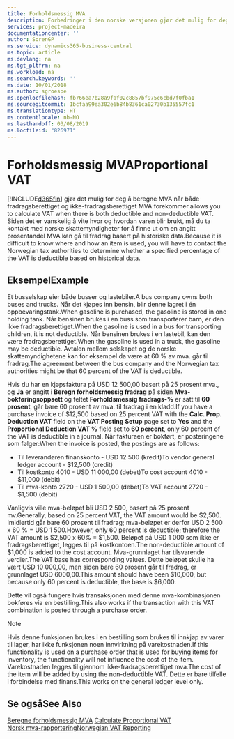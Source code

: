 ```yaml
---
title: Forholdsmessig MVA
description: Forbedringer i den norske versjonen gjør det mulig for deg å beregne MVA når både fradragsberettiget og ikke-fradragsberettiget MVA forekommer.
services: project-madeira
documentationcenter: ''
author: SorenGP
ms.service: dynamics365-business-central
ms.topic: article
ms.devlang: na
ms.tgt_pltfrm: na
ms.workload: na
ms.search.keywords: ''
ms.date: 10/01/2018
ms.author: sgroespe
ms.openlocfilehash: fb766ea7b28a9faf02c8857bf975c6cbd7f0fba1
ms.sourcegitcommit: 1bcfaa99ea302e6b84b8361ca02730b135557fc1
ms.translationtype: HT
ms.contentlocale: nb-NO
ms.lasthandoff: 03/08/2019
ms.locfileid: "826971"
---
```

# <a name="proportional-vat"></a><span data-ttu-id="5cd8a-103">Forholdsmessig MVA</span><span class="sxs-lookup"><span data-stu-id="5cd8a-103">Proportional VAT</span></span>
[!INCLUDE[d365fin](../../includes/d365fin_md.md)] <span data-ttu-id="5cd8a-104">gjør det mulig for deg å beregne MVA når både fradragsberettiget og ikke-fradragsberettiget MVA forekommer.</span><span class="sxs-lookup"><span data-stu-id="5cd8a-104">allows you to calculate VAT when there is both deductible and non-deductible VAT.</span></span> <span data-ttu-id="5cd8a-105">Siden det er vanskelig å vite hvor og hvordan varen blir brukt, må du ta kontakt med norske skattemyndigheter for å finne ut om en angitt prosentandel MVA kan gå til fradrag basert på historiske data.</span><span class="sxs-lookup"><span data-stu-id="5cd8a-105">Because it is difficult to know where and how an item is used, you will have to contact the Norwegian tax authorities to determine whether a specified percentage of the VAT is deductible based on historical data.</span></span>  

## <a name="example"></a><span data-ttu-id="5cd8a-106">Eksempel</span><span class="sxs-lookup"><span data-stu-id="5cd8a-106">Example</span></span>  
<span data-ttu-id="5cd8a-107">Et busselskap eier både busser og lastebiler.</span><span class="sxs-lookup"><span data-stu-id="5cd8a-107">A bus company owns both buses and trucks.</span></span> <span data-ttu-id="5cd8a-108">Når det kjøpes inn bensin, blir denne lagret i én oppbevaringstank.</span><span class="sxs-lookup"><span data-stu-id="5cd8a-108">When gasoline is purchased, the gasoline is stored in one holding tank.</span></span> <span data-ttu-id="5cd8a-109">Når bensinen brukes i en buss som transporterer barn, er den ikke fradragsberettiget.</span><span class="sxs-lookup"><span data-stu-id="5cd8a-109">When the gasoline is used in a bus for transporting children, it is not deductible.</span></span> <span data-ttu-id="5cd8a-110">Når bensinen brukes i en lastebil, kan den være fradragsberettiget.</span><span class="sxs-lookup"><span data-stu-id="5cd8a-110">When the gasoline is used in a truck, the gasoline may be deductible.</span></span> <span data-ttu-id="5cd8a-111">Avtalen mellom selskapet og de norske skattemyndighetene kan for eksempel da være at 60 % av mva. går til fradrag.</span><span class="sxs-lookup"><span data-stu-id="5cd8a-111">The agreement between the bus company and the Norwegian tax authorities might be that 60 percent of the VAT is deductible.</span></span>  

<span data-ttu-id="5cd8a-112">Hvis du har en kjøpsfaktura på USD 12 500,00 basert på 25 prosent mva., og **Ja** er angitt i **Beregn forholdsmessig fradrag** på siden **Mva-bokføringsoppsett** og feltet **Forholdsmessig fradrags-%** er satt til **60 prosent**, går bare 60 prosent av mva. til fradrag i en kladd.</span><span class="sxs-lookup"><span data-stu-id="5cd8a-112">If you have a purchase invoice of $12,500 based on 25 percent VAT with the **Calc. Prop. Deduction VAT** field on the **VAT Posting Setup** page set to **Yes** and the **Proportional Deduction VAT %** field set to **60 percent**, only 60 percent of the VAT is deductible in a journal.</span></span> <span data-ttu-id="5cd8a-113">Når fakturaen er bokført, er posteringene som følger:</span><span class="sxs-lookup"><span data-stu-id="5cd8a-113">When the invoice is posted, the postings are as follows:</span></span>  

- <span data-ttu-id="5cd8a-114">Til leverandøren finanskonto - USD 12 500 (kredit)</span><span class="sxs-lookup"><span data-stu-id="5cd8a-114">To vendor general ledger account - $12,500 (credit)</span></span>  
- <span data-ttu-id="5cd8a-115">Til kostkonto 4010 - USD 11 000,00 (debet)</span><span class="sxs-lookup"><span data-stu-id="5cd8a-115">To cost account 4010 - $11,000 (debit)</span></span>  
- <span data-ttu-id="5cd8a-116">Til mva-konto 2720 - USD 1 500,00 (debet)</span><span class="sxs-lookup"><span data-stu-id="5cd8a-116">To VAT account 2720 - $1,500 (debit)</span></span>  

<span data-ttu-id="5cd8a-117">Vanligvis ville mva-beløpet bli USD 2 500, basert på 25 prosent mv.</span><span class="sxs-lookup"><span data-stu-id="5cd8a-117">Generally, based on 25 percent VAT, the VAT amount would be $2,500.</span></span> <span data-ttu-id="5cd8a-118">Imidlertid går bare 60 prosent til fradrag; mva-beløpet er derfor USD 2 500 x 60 % = USD 1 500.</span><span class="sxs-lookup"><span data-stu-id="5cd8a-118">However, only 60 percent is deductible; therefore the VAT amount is $2,500 x 60% = $1,500.</span></span> <span data-ttu-id="5cd8a-119">Beløpet på USD 1 000 som ikke er fradragsberettiget, legges til på kostkontoen.</span><span class="sxs-lookup"><span data-stu-id="5cd8a-119">The non-deductible amount of $1,000 is added to the cost account.</span></span> <span data-ttu-id="5cd8a-120">Mva-grunnlaget har tilsvarende verdier.</span><span class="sxs-lookup"><span data-stu-id="5cd8a-120">The VAT base has corresponding values.</span></span> <span data-ttu-id="5cd8a-121">Dette beløpet skulle ha vært USD 10 000,00, men siden bare 60 prosent går til fradrag, er grunnlaget USD 6000,00.</span><span class="sxs-lookup"><span data-stu-id="5cd8a-121">This amount should have been $10,000, but because only 60 percent is deductible, the base is $6,000.</span></span>  

<span data-ttu-id="5cd8a-122">Dette vil også fungere hvis transaksjonen med denne mva-kombinasjonen bokføres via en bestilling.</span><span class="sxs-lookup"><span data-stu-id="5cd8a-122">This also works if the transaction with this VAT combination is posted through a purchase order.</span></span>  

> [!NOTE]  
>  <span data-ttu-id="5cd8a-123">Hvis denne funksjonen brukes i en bestilling som brukes til innkjøp av varer til lager, har ikke funksjonen noen innvirkning på varekostnaden.</span><span class="sxs-lookup"><span data-stu-id="5cd8a-123">If this functionality is used on a purchase order that is used for buying items for inventory, the functionality will not influence the cost of the item.</span></span> <span data-ttu-id="5cd8a-124">Varekostnaden legges til gjennom ikke-fradragsberettiget mva.</span><span class="sxs-lookup"><span data-stu-id="5cd8a-124">The cost of the item will be added by using the non-deductible VAT.</span></span> <span data-ttu-id="5cd8a-125">Dette er bare tilfelle i forbindelse med finans.</span><span class="sxs-lookup"><span data-stu-id="5cd8a-125">This works on the general ledger level only.</span></span>  

## <a name="see-also"></a><span data-ttu-id="5cd8a-126">Se også</span><span class="sxs-lookup"><span data-stu-id="5cd8a-126">See Also</span></span>  
 <span data-ttu-id="5cd8a-127">[Beregne forholdsmessig MVA](how-to-calculate-proportional-vat.md) </span><span class="sxs-lookup"><span data-stu-id="5cd8a-127">[Calculate Proportional VAT](how-to-calculate-proportional-vat.md) </span></span>  
 [<span data-ttu-id="5cd8a-128">Norsk mva-rapportering</span><span class="sxs-lookup"><span data-stu-id="5cd8a-128">Norwegian VAT Reporting</span></span>](norwegian-vat-reporting.md)
